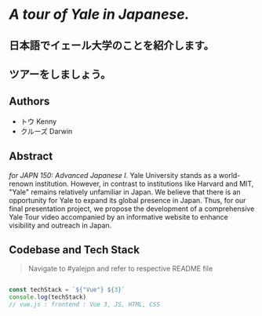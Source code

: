 # *A tour of Yale in Japanese.*
## 日本語でイェール大学のことを紹介します。
## ツアーをしましょう。

## Authors

- トウ Kenny
- クルーズ Darwin

## Abstract

*for JAPN 150: Advanced Japanese I.* Yale University stands as a world-renown institution. However, in contrast to institutions like Harvard and MIT, "Yale" remains relatively unfamiliar in Japan. We believe that there is an opportunity for Yale to expand its global presence in Japan. Thus, for our final presentation project, we propose the development of a comprehensive Yale Tour video accompanied by an informative website to enhance visibility and outreach in Japan.

## Codebase and Tech Stack

> Navigate to #yalejpn and refer to respective README file

```js

const techStack = `${"Vue"} ${3}`
console.log(techStack)
// vue.js : frontend : Vue 3, JS, HTML, CSS

```

